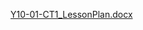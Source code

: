 [Y10-01-CT1_LessonPlan.docx](https://github.com/user-attachments/files/22233877/Y10-01-CT1_LessonPlan.docx)
